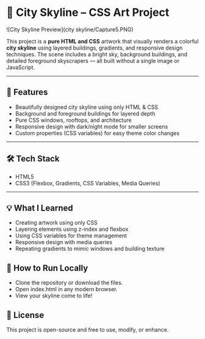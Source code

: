 # 🌆 City Skyline – CSS Art Project
![City Skyline Preview](city skyline/Capture5.PNG)

This project is a **pure HTML and CSS** artwork that visually renders a colorful **city skyline** using layered buildings, gradients, and responsive design techniques. The scene includes a bright sky, background buildings, and detailed foreground skyscrapers — all built without a single image or JavaScript.

---

## 🎯 Features

- Beautifully designed city skyline using only HTML & CSS
- Background and foreground buildings for layered depth
- Pure CSS windows, rooftops, and architecture
- Responsive design with dark/night mode for smaller screens
- Custom properties (CSS variables) for easy theme color changes

---

## 🛠️ Tech Stack

- HTML5  
- CSS3 (Flexbox, Gradients, CSS Variables, Media Queries)

---

## 💡 What I Learned

- Creating artwork using only CSS
- Layering elements using z-index and flexbox
- Using CSS variables for theme management
- Responsive design with media queries
- Repeating gradients to mimic windows and building texture

## 🚀 How to Run Locally
- Clone the repository or download the files.
- Open index.html in any modern browser.
- View your skyline come to life!

## 📄 License
This project is open-source and free to use, modify, or enhance.

